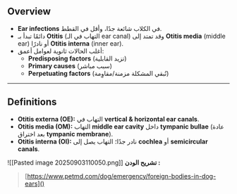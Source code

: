 
## Overview
- **Ear infections** في الكلاب شائعة جدًا، وأقل في القطط.  
- دائمًا تبدأ بـ **Otitis** (التهاب في الـ ear canal) وقد تمتد إلى **Otitis media** (middle ear) أو نادرًا **Otitis interna** (inner ear).  
- أغلب الحالات ثانوية لعوامل أعمق:  
  - **Predisposing factors** (تزيد القابلية)  
  - **Primary causes** (سبب مباشر)  
  - **Perpetuating factors** (تُبقي المشكلة مزمنة/مقاوِمة)  

---

## Definitions
- **Otitis externa (OE):** التهاب في **vertical & horizontal ear canals**.  
- **Otitis media (OM):** التهاب **middle ear cavity** داخل **tympanic bullae** (عادة بعد اختراق **tympanic membrane**).  
- **Otitis interna (OI):** نادر جدًا؛ التهاب يصل إلى **cochlea** أو **semicircular canals**.  

![[Pasted image 20250903110050.png]]
**تشريح الودن :**

> [https://www.petmd.com/dog/emergency/foreign-bodies-in-dog-ears]()